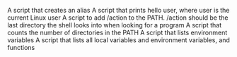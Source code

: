 A script that creates an alias
A script that prints hello user, where user is the current Linux user
A script to add /action to the PATH. /action should be the last directory the shell looks into when looking for a program
A script that counts the number of directories in the PATH
A script that lists environment variables
A script that lists all local variables and environment variables, and functions
